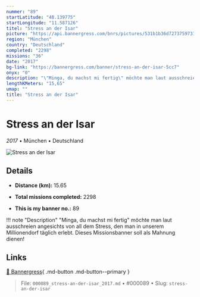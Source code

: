 ```yaml
---
nummer: "89"
startLatitude: "48.139775"
startLongitude: "11.587126"
titel: "Stress an der Isar"
picture: "https://api.bannergress.com/bnrs/pictures/531b1b36d72737597317a1351402e6ce"
region: "München"
country: "Deutschland"
completed: "2298"
missions: "36"
date: "2017"
bg-link: "https://bannergress.com/banner/stress-an-der-isar-5cc7"
onyx: "0"
description: "\"Minga, du machst mi fertig\" möchte man laut ausschreien angesichts von all dem Stress, den man in unserem Millionendorf täglich erlebt. Dieses Missionsbanner soll als Mahnung dienen!"
lengthKMeters: "15,65"
umap: ""
title: "Stress an der Isar"
---
```

# Stress an der Isar

*2017* • München • Deutschland

![Stress an der Isar](https://api.bannergress.com/bnrs/pictures/531b1b36d72737597317a1351402e6ce)

## Details
- **Distance (km):** 15.65

- **Total missions completed:** 2298
- **This is my banner no.:** 89


!!! note "Description"
    "Minga, du machst mi fertig" möchte man laut ausschreien angesichts von all dem Stress, den man in unserem Millionendorf täglich erlebt. Dieses Missionsbanner soll als Mahnung dienen!



## Links
[🔗 Bannergress](https://bannergress.com/banner/stress-an-der-isar-5cc7){ .md-button .md-button--primary }



> File: `000089_stress-an-der-isar_2017.md` • #000089 • Slug: `stress-an-der-isar`
